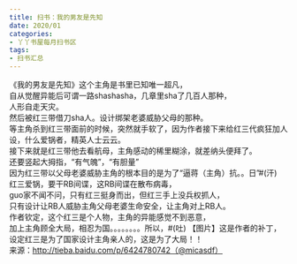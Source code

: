 ```yaml
---
title: 扫书：我的男友是先知
date: 2020/01
categories:
- 丫丫书屋每月扫书区
tags:
- 扫书汇总
---
```



《我的男友是先知》这个主角是书里已知唯一超凡，  
自从觉醒异能后可谓一路shashasha，几章里sha了几百人那种，  
人形自走天灾。  
然后被红三带借刀sha人。设计绑架老婆威胁父母的那种。  
等主角杀到红三带面前的时候，突然就手软了，因为作者接下来给红三代疯狂加人设，什么爱锅者，精英人士云云。  
接下来就是红三带他去看航母，主角感动的稀里糊涂，就差纳头便拜了。  
还要竖起大拇指，“有气魄”，“有胆量”  
因为红三带以父母老婆威胁主角的根本目的是为了“逼蒋（主角）抗。。日”#(汗)   
红三爱锅，要干RB间谍，这RB间谍在散布病毒，  
guo家不闻不问，只有红三挺身而出，但红三手上没兵权抓人，  
只有设计让RB人威胁主角父母老婆生命安全，让主角对上RB人。  
作者钦定，这个红三是个人物，主角的异能感觉不到恶意，  
加上主角顾全大局，相忍为国。。。。。。。。所以，#(吐) 【图片】这是作者的补丁，设定红三是为了国家设计主角亲人的，这是为了大局！！  
来源：http://tieba.baidu.com/p/6424780742（@micasdf）  
